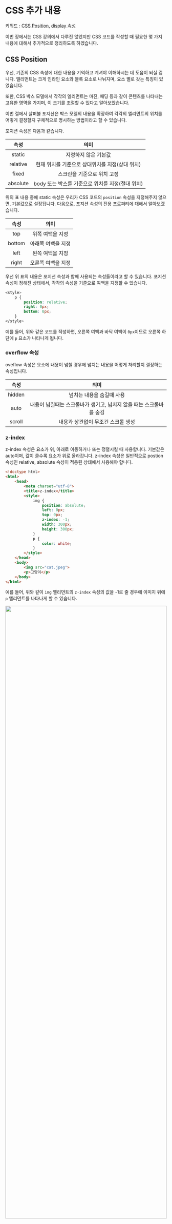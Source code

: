 # CSS 추가 내용
키워드 : [CSS Position](https://www.w3schools.com/css/css_positioning.asp), [display 속성](https://www.w3schools.com/css/css_display_visibility.asp)

이번 장에서는 CSS 강의에서 다루진 않았지만 CSS 코드를 작성할 때 필요한 몇 가지 내용에 대해서 추가적으로 정리하도록 하겠습니다.

## CSS Position
우선, 기존의 CSS 속성에 대한 내용을 기억하고 계셔야 이해하시는 데 도움이 되실 겁니다. 엘리먼트는 크게 인라인 요소와 블록 요소로 나눠지며, 요소 별로 갖는 특징이 있었습니다. 

또한, CSS 박스 모델에서 각각의 엘리먼트는 마진, 패딩 등과 같이 콘텐츠를 나타내는 고유한 영역을 가지며, 이 크기를 조절할 수 있다고 알아보았습니다.

이번 절에서 살펴볼 포지션은 박스 모델의 내용을 확장하여 각각의 엘리먼트의 위치를 어떻게 결정할지 구체적으로 명시하는 방법이라고 할 수 있습니다. 

포지션 속성은 다음과 같습니다.

속성|의미
:-:|:-:
static|지정하지 않은 기본값
relative|현재 위치를 기준으로 상대위치를 지정(상대 위치)
fixed|스크린을 기준으로 위치 고정
absolute|body 또는 박스를 기준으로 위치를 지정(절대 위치)

위의 표 내용 중에 static 속성은 우리가 CSS 코드의 `position` 속성을 지정해주지 않으면, 기본값으로 설정됩니다. 다음으로, 포지션 속성의 전용 프로퍼티에 대해서 알아보겠습니다.

속성|의미
:-:|:-:
top|위쪽 여백을 지정
bottom|아래쪽 여백을 지정
left|왼쪽 여백을 지정
right|오른쪽 여백을 지정

우선 위 표의 내용은 포지션 속성과 함께 사용되는 속성들이라고 할 수 있습니다. 포지션 속성이 정해진 상태에서, 각각의 속성을 기준으로 여백을 지정할 수 있습니다. 

```css
<style>
    p {
        position: relative;
        right: 0px;
        bottom: 0px;
    }
</style>
```
예를 들어, 위와 같은 코드를 작성하면, 오른쪽 여백과 바닥 여백이 `0px`이므로 오른쪽 하단에 `p` 요소가 나타나게 됩니다. 

### overflow 속성
oveflow 속성은 요소에 내용이 넘칠 경우에 넘치는 내용을 어떻게 처리할지 결정하는 속성입니다.

속성|의미
:-:|:-:
hidden|넘치는 내용을 숨길때 사용
auto|내용이 넘칠때는 스크롤바가 생기고, 넘치지 않을 때는 스크롤바를 숨김
scroll|내용과 상관없이 무조건 스크롤 생성

### z-index
z-index 속성은 요소가 위, 아래로 이동하거나 또는 정렬시킬 때 사용합니다. 기본값은 auto이며, 값이 클수록 요소가 위로 올라갑니다. z-index 속성은 일반적으로 postion 속성인 relative, absolute 속성이 적용된 상태에서 사용해야 합니다.

```html
<!doctype html>
<html>
    <head>
        <meta charset="utf-8">
        <title>z-index</title>
        <style>
            img {
                position: absolute;
                left: 0px;
                top: 0px;
                z-index: -1;
                width: 300px;
                height: 300px;
            }
            p {
                color: white;
            }
        </style>
    </head>
    <body>
        <img src="cat.jpeg">
        <p>고양이</p>
    </body>
</html>
```
예를 들어, 위와 같이 `img` 엘리먼트의 `z-index` 속성의 값을 -1로 줄 경우에 이미지 위에 `p` 엘리먼트를 나타나게 할 수 있습니다.

<p align="center">
    <img src="https://github.com/SeongJaeMoon/FastCampusWebPythonBasic/blob/master/Learning/CSS/Course06/static/test1.png" width="100%" height="70%">
</p>

## display 속성
display 속성은 요소의 성격을 바꿀 때 사용합니다. 속성 값은 다음과 같습니다.

속성|의미
:-:|:-:
inline|블록 요소를 인라인 요소로 바꿈
block|인라인 요소를 블록 요소로 바꿈
inline-block|요소를 인라인 블록 요소로 바꿈
none|요소를 숨길 때 사용

```html
<!doctype html>
<html>
    <head>
        <meta charset="utf-8">
        <title>inline</title>
        <style>
            div#container p{
                display: inline;
            }
        </style>
    </head>
    <body>
        <div id="container">
            <p>문단 태그</p>
            <p>문단 태그</p>
            <p>문단 태그</p>
        </div>
    </body>
</html>
```
예를 들어, 위와 같이 코드를 작성할 경우에 `p` 엘리먼트의 블록 속성이 인라인 속성으로 변경되어 한 줄에 나란하게 문단 태그를 나타낼 수 있습니다.

<p align="center">
    <img src="https://github.com/SeongJaeMoon/FastCampusWebPythonBasic/blob/master/Learning/CSS/Course06/static/test2.png" width="100%" height="70%">
</p>


위의 내용 말고도 CSS 코드를 작성할 때 사용할 수 있는 속성은 굉장히 다양합니다. 모든 내용을 기억하고 사용할 수 있으면 좋겠지만, CSS 스타일을 적용하는 일은 생각보다 까다롭습니다. 한 번에 모든 내용을 적용하려고 하기보다는, 코드를 조금씩 수정해 나가며 내가 원하는 스타일을 적용하기 위한 코드를 많이 작성해보세요. :)